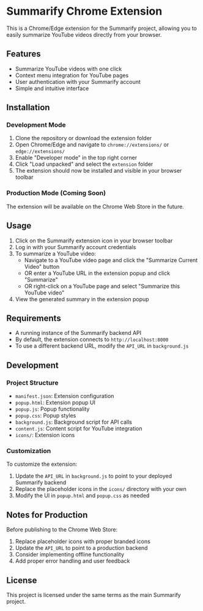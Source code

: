 # Summarify Chrome Extension

This is a Chrome/Edge extension for the Summarify project, allowing you to easily summarize YouTube videos directly from your browser.

## Features

- Summarize YouTube videos with one click
- Context menu integration for YouTube pages
- User authentication with your Summarify account
- Simple and intuitive interface

## Installation

### Development Mode

1. Clone the repository or download the extension folder
2. Open Chrome/Edge and navigate to `chrome://extensions/` or `edge://extensions/`
3. Enable "Developer mode" in the top right corner
4. Click "Load unpacked" and select the `extension` folder
5. The extension should now be installed and visible in your browser toolbar

### Production Mode (Coming Soon)

The extension will be available on the Chrome Web Store in the future.

## Usage

1. Click on the Summarify extension icon in your browser toolbar
2. Log in with your Summarify account credentials
3. To summarize a YouTube video:
   - Navigate to a YouTube video page and click the "Summarize Current Video" button
   - OR enter a YouTube URL in the extension popup and click "Summarize"
   - OR right-click on a YouTube page and select "Summarize this YouTube video"
4. View the generated summary in the extension popup

## Requirements

- A running instance of the Summarify backend API
- By default, the extension connects to `http://localhost:8000`
- To use a different backend URL, modify the `API_URL` in `background.js`

## Development

### Project Structure

- `manifest.json`: Extension configuration
- `popup.html`: Extension popup UI
- `popup.js`: Popup functionality
- `popup.css`: Popup styles
- `background.js`: Background script for API calls
- `content.js`: Content script for YouTube integration
- `icons/`: Extension icons

### Customization

To customize the extension:

1. Update the `API_URL` in `background.js` to point to your deployed Summarify backend
2. Replace the placeholder icons in the `icons/` directory with your own
3. Modify the UI in `popup.html` and `popup.css` as needed

## Notes for Production

Before publishing to the Chrome Web Store:

1. Replace placeholder icons with proper branded icons
2. Update the `API_URL` to point to a production backend
3. Consider implementing offline functionality
4. Add proper error handling and user feedback

## License

This project is licensed under the same terms as the main Summarify project.
